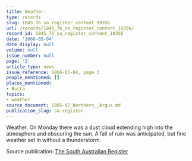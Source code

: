 ```yaml
---
title: Weather.
type: records
slug: 1845_76_sa_register_content_19356
url: /records/1845_76_sa_register_content_19356/
record_id: 1845_76_sa_register_content_19356
date: '1866-05-04'
date_display: null
volume: null
issue_number: null
page: '3'
article_type: news
issue_reference: 1866-05-04, page 3
people_mentioned: []
places_mentioned:
- Burra
topics:
- weather
source_document: 1985-87_Northern__Argus.md
publication_slug: sa-register
---
```


Weather.  On Monday there was a dust cloud extending high into the atmosphere and obscuring the sun.  A fall of rain was anticipated, but fine weather set in without a thunderstorm.

Source publication: [The South Australian Register](/publications/sa-register/)
